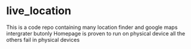 # live_location
This is a code repo containing many location finder and google maps intergrater butonly Homepage is proven to run on physical device
all the others fail in physical devices
